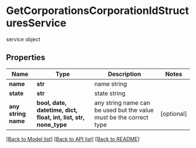 # GetCorporationsCorporationIdStructuresService

service object

## Properties
Name | Type | Description | Notes
------------ | ------------- | ------------- | -------------
**name** | **str** | name string | 
**state** | **str** | state string | 
**any string name** | **bool, date, datetime, dict, float, int, list, str, none_type** | any string name can be used but the value must be the correct type | [optional]

[[Back to Model list]](../README.md#documentation-for-models) [[Back to API list]](../README.md#documentation-for-api-endpoints) [[Back to README]](../README.md)


